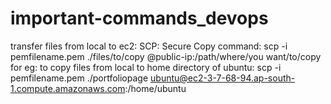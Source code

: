 # important-commands_devops

transfer files from local to ec2:
SCP: Secure Copy
command: scp -i pemfilename.pem ./files/to/copy <username>@public-ip:/path/where/you want/to/copy
     for eg: to copy files from local to home directory of ubuntu:
     scp -i pemfilename.pem ./portfoliopage  ubuntu@ec2-3-7-68-94.ap-south-1.compute.amazonaws.com:/home/ubuntu

